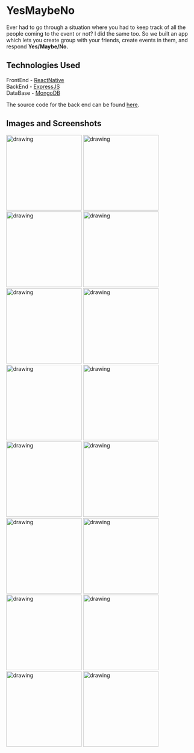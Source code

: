 # YesMaybeNo
Ever had to go through a situation where you had to keep track of all the people coming to the event or not? 
I did the same too. So we built an app which lets you create group with your friends, create events in them, and respond **Yes/Maybe/No.**

## Technologies Used
FrontEnd - [ReactNative](https://reactnative.dev/)  
BackEnd - [ExpressJS](https://expressjs.com/)  
DataBase - [MongoDB](https://www.mongodb.com/)  

The source code for the back end can be found [here](https://github.com/bahetyshyam/event-poll-backend).

## Images and Screenshots

<p float="left">
  <img src="https://github.com/bahetyshyam/YesMaybeNo/blob/master/screenshots/Splash Screen.jpg?raw=true" alt="drawing" width="200"/>
  <img src="https://github.com/bahetyshyam/YesMaybeNo/blob/master/screenshots/Welcome 1.jpg?raw=true" alt="drawing" width="200"/>
  <img src="https://github.com/bahetyshyam/YesMaybeNo/blob/master/screenshots/Welcome 2.jpg?raw=true" alt="drawing" width="200"/>
  <img src="https://github.com/bahetyshyam/YesMaybeNo/blob/master/screenshots/Welcome 3.jpg?raw=true" alt="drawing" width="200"/>
  <img src="https://github.com/bahetyshyam/YesMaybeNo/blob/master/screenshots/Logged Out.jpg?raw=true" alt="drawing" width="200"/>
  <img src="https://github.com/bahetyshyam/YesMaybeNo/blob/master/screenshots/Sign In.jpg?raw=true" alt="drawing" width="200"/>
  <img src="https://github.com/bahetyshyam/YesMaybeNo/blob/master/screenshots/Sign Up.jpg?raw=true" alt="drawing" width="200"/>
  <img src="https://github.com/bahetyshyam/YesMaybeNo/blob/master/screenshots/Sidebar.jpg?raw=true" alt="drawing" width="200"/>
  <img src="https://github.com/bahetyshyam/YesMaybeNo/blob/master/screenshots/Events.jpg?raw=true" alt="drawing" width="200"/>
  <img src="https://github.com/bahetyshyam/YesMaybeNo/blob/master/screenshots/Event.jpg?raw=true" alt="drawing" width="200"/>
  <img src="https://github.com/bahetyshyam/YesMaybeNo/blob/master/screenshots/Responding To Event.jpg?raw=true" alt="drawing" width="200"/>
  <img src="https://github.com/bahetyshyam/YesMaybeNo/blob/master/screenshots/Create Event.jpg?raw=true" alt="drawing" width="200"/>
  <img src="https://github.com/bahetyshyam/YesMaybeNo/blob/master/screenshots/Create Group.jpg?raw=true" alt="drawing" width="200"/>
  <img src="https://github.com/bahetyshyam/YesMaybeNo/blob/master/screenshots/Groups List.jpg?raw=true" alt="drawing" width="200"/>
  <img src="https://github.com/bahetyshyam/YesMaybeNo/blob/master/screenshots/Empty Group.jpg?raw=true" alt="drawing" width="200"/>
  <img src="https://github.com/bahetyshyam/YesMaybeNo/blob/master/screenshots/Dashboard.jpg?raw=true" alt="drawing" width="200"/>
</p>



